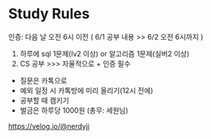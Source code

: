 # Study Rules

인증: 다음 날 오전 6시 이전
( 6/1 공부 내용 >> 6/2 오전 6시까지 )

1. 하루에 sql 1문제(lv2 이상) or 알고리즘 1문제(실버2 이상)
2. CS 공부 >>> 자율적으로 + 인증 필수

* 질문은 카톡으로
* 예외 일정 시 카톡방에 미리 올리기(12시 전에)
* 공부할 때 캠키기
* 벌금은 하루당 1000원 (총무: 세원님)


https://velog.io/@nerdyjj
